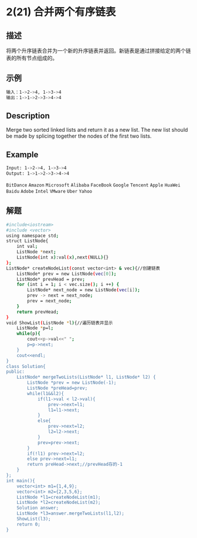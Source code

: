 # 2(21) 合并两个有序链表
## 描述
将两个升序链表合并为一个新的升序链表并返回。新链表是通过拼接给定的两个链表的所有节点组成的。
## 示例
```bash
输入：1->2->4, 1->3->4
输出：1->1->2->3->4->4
``` 

## Description
Merge two sorted linked lists and return it as a new list. The new list should be made by splicing together the nodes of the first two lists.

## Example
```bash
Input: 1->2->4, 1->3->4
Output: 1->1->2->3->4->4

```
`BitDance` `Amazon` `Microsoft` `Alibaba` `FaceBook` `Google` `Tencent` `Apple` `HuaWei` `Baidu` `Adobe` `Intel` `VMware` `Uber` `Yahoo`
## 解题
```bash
#include<iostream>
#include <vector>
using namespace std;
struct ListNode{
    int val;
    ListNode *next;
    ListNode(int x):val(x),next(NULL){}
};
ListNode* createNodeList(const vector<int> & vec){//创建链表
    ListNode* prev = new ListNode(vec[0]);
    ListNode* prevHead = prev;
    for (int i = 1; i < vec.size(); i ++) {
        ListNode* next_node = new ListNode(vec[i]);
        prev -> next = next_node;
        prev = next_node;
    }
    return prevHead;
}
void ShowList(ListNode *l){//遍历链表并显示
    ListNode *p=l;
    while(p){
        cout<<p->val<<" ";
        p=p->next;
    }
    cout<<endl;
}
class Solution{
public:
    ListNode* mergeTwoLists(ListNode* l1, ListNode* l2) {
        ListNode *prev = new ListNode(-1);
        ListNode *preHead=prev;
        while(l1&&l2){
            if(l1->val < l2->val){
                prev->next=l1;
                l1=l1->next;
            }
            else{
                prev->next=l2;
                l2=l2->next;
            }
            prev=prev->next;
        }
        if(!l1) prev->next=l2;
        else prev->next=l1;
        return preHead->next;//prevHead存的-1
    }
};
int main(){
    vector<int> m1={1,4,9};
    vector<int> m2={2,3,5,6};
    ListNode *l1=createNodeList(m1);
    ListNode *l2=createNodeList(m2);
    Solution answer;
    ListNode *l3=answer.mergeTwoLists(l1,l2);
    ShowList(l3);
    return 0;
}

```